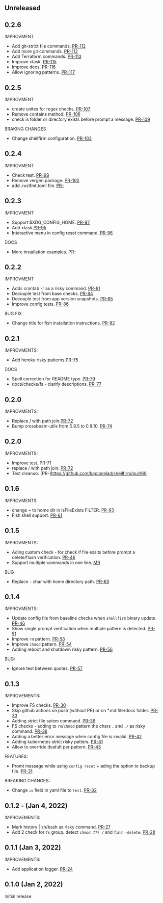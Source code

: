 ## Unreleased

## 0.2.6
IMPROVMENT
* Add git-strict file commands. [PR-112](https://github.com/kaplanelad/shellfirm/pull/112)
* Add more git commands. [PR-112](https://github.com/kaplanelad/shellfirm/pull/112)
* Add Terraform commands. [PR-113](https://github.com/kaplanelad/shellfirm/pull/113)
* Improve xtask. [PR-115](https://github.com/kaplanelad/shellfirm/pull/115)
* Improve docs. [PR-116](https://github.com/kaplanelad/shellfirm/pull/116)
* Allow ignoring patterns. [PR-117](https://github.com/kaplanelad/shellfirm/pull/117)

## 0.2.5
IMPROVMENT
* create unites for regex checks. [PR-107](https://github.com/kaplanelad/shellfirm/pull/107)
* Remove contains method. [PR-108](https://github.com/kaplanelad/shellfirm/pull/108)
* check is folder or directory exists before prompt a message. [PR-109](https://github.com/kaplanelad/shellfirm/pull/109)

BRAKING CHANGES
* Change shellfirm configuration. [PR-103](https://github.com/kaplanelad/shellfirm/pull/103)

## 0.2.4
IMPROVMENT
* Check test. [PR-98](https://github.com/kaplanelad/shellfirm/pull/98)
* Remove vergen package. [PR-100](https://github.com/kaplanelad/shellfirm/pull/100)
* add .rustfmt.toml file. [PR-](https://github.com/kaplanelad/shellfirm/pull/101)

## 0.2.3
IMPROVMENT
* Support $XDG_CONFIG_HOME. [PR-87](https://github.com/kaplanelad/shellfirm/pull/87)
* Add xtask.[PR-95](https://github.com/kaplanelad/shellfirm/pull/95)
* Interactive menu in config reset command. [PR-96](https://github.com/kaplanelad/shellfirm/pull/96)

DOCS
* More installation examples. [PR-](https://github.com/kaplanelad/shellfirm/pull/94)

## 0.2.2
IMPROVMENT
* Adds crontab -r as a risky command. [PR-81](https://github.com/kaplanelad/shellfirm/pull/81)
* Decouple test from base checks. [PR-84](https://github.com/kaplanelad/shellfirm/pull/84)
* Decouple test from app version snapshots. [PR-85](https://github.com/kaplanelad/shellfirm/pull/85)
* Improve config tests. [PR-86](https://github.com/kaplanelad/shellfirm/pull/86)

BUG FIX
* Change title for fish installation instructions. [PR-82](https://github.com/kaplanelad/shellfirm/pull/82)

## 0.2.1
IMPROVMENTS:
* Add heroku risky patterns.[PR-75](https://github.com/kaplanelad/shellfirm/pull/75)

DOCS
* Spell correction for README typo. [PR-79](https://github.com/kaplanelad/shellfirm/pull/79)
* docs/checks/fs - clarify descriptions. [PR-77](https://github.com/kaplanelad/shellfirm/pull/77)

## 0.2.0
IMPROVMENTS:
* Replace / with path join.[PR-72](https://github.com/kaplanelad/shellfirm/pull/72)
* Bump crossbeam-utils from 0.8.5 to 0.8.10. [PR-74](https://github.com/kaplanelad/shellfirm/pull/74)


## 0.2.0
IMPROVMENTS:
* Improve test. [PR-71](https://github.com/kaplanelad/shellfirm/pull/71)
* replace / with path join. [PR-72](https://github.com/kaplanelad/shellfirm/pull/72)
* Text cleanuo. [PR-]https://github.com/kaplanelad/shellfirm/pull/66

## 0.1.6
IMPROVMENTS
* change ~ to home dir in IsFileExists FILTER. [PR-63](https://github.com/kaplanelad/shellfirm/pull/63)
* Fish shell support. [PR-61](https://github.com/kaplanelad/shellfirm/pull/61)

## 0.1.5 

IMPROVMENTS:
* Ading custom check - for check if file exsits before prompt a delete/flush verification. [PR-46](https://github.com/kaplanelad/shellfirm/pull/60)
* Support multiple commands in one line. [MR](https://github.com/kaplanelad/shellfirm/commit/c2c4d0633dcdac38b6b44d5351179f6e1421096d)

BUG
* Replace `~` char with home directory path. [PR-63](https://github.com/kaplanelad/shellfirm/pull/63)
## 0.1.4 

IMPROVMENTS:
* Update config file from baseline checks when `shellfirm` binary update. [PR-46](https://github.com/kaplanelad/shellfirm/pull/46)
* Show single prompt verification when multiple pattern is detected. [PR-51](https://github.com/kaplanelad/shellfirm/pull/51)
* Improve `rm` pattern. [PR-53](https://github.com/kaplanelad/shellfirm/pull/53)
* Improve `chmod` pattern. [PR-54](https://github.com/kaplanelad/shellfirm/pull/54)
* Adding reboot and shutdown risky pattern. [PR-56](https://github.com/kaplanelad/shellfirm/pull/56)

BUG:
* Ignore text between quotes. [PR-57](https://github.com/kaplanelad/shellfirm/pull/57)

## 0.1.3 

IMPROVEMENTS:
* Improve FS checks. [PR-30](https://github.com/kaplanelad/shellfirm/pull/30)
* Skip github actions on push (without PR) or on *.md file/docs folder. [PR-33](https://github.com/kaplanelad/shellfirm/pull/33) 
* Adding strict file sytem command. [PR-36](https://github.com/kaplanelad/shellfirm/pull/36)
* FS checks - adding to `rm`/`chmod` pattern the chars `.` and `./` as risky command. [PR-38](https://github.com/kaplanelad/shellfirm/pull/38)
* Adding a better error message when config file is invalid. [PR-42](https://github.com/kaplanelad/shellfirm/pull/42)
* Adding kubernetes strict risky patters. [PR-41](https://github.com/kaplanelad/shellfirm/pull/41)
* Allow to override deafult per pattern. [PR-43](https://github.com/kaplanelad/shellfirm/pull/43)

FEATURES:
* Promt message while using `config reset` + ading the option to backup file. [PR-31](https://github.com/kaplanelad/shellfirm/pull/31)

BREAKING CHANGES:
* Change `is` field in yaml file to `test`. [PR-32](https://github.com/kaplanelad/shellfirm/pull/32)

## 0.1.2 - (Jan 4, 2022)

IMPROVEMENTS:
* Mark history | sh/bash as risky command. [PR-27](https://github.com/kaplanelad/shellfirm/pull/27)
* Add 2 check for `fs` group. detect `chmod 777 /` and `find -delete`. [PR-28](https://github.com/kaplanelad/shellfirm/pull/28)

## 0.1.1 (Jan 3, 2022)

IMPROVEMENTS:

* Add application logger. [PR-24](https://github.com/kaplanelad/shellfirm/pull/24)

## 0.1.0 (Jan 2, 2022)
Initial release
